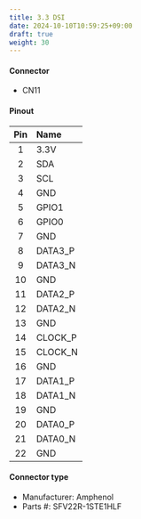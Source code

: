 ```yaml
---
title: 3.3 DSI
date: 2024-10-10T10:59:25+09:00
draft: true
weight: 30
---
```

#### Connector #
* CN11

#### Pinout

|Pin|Name|
|:---:|:---|
|1|3.3V|
|2|SDA|
|3|SCL|
|4|GND|
|5|GPIO1|
|6|GPIO0|
|7|GND|
|8|DATA3_P|
|9|DATA3_N|
|10|GND|
|11|DATA2_P|
|12|DATA2_N|
|13|GND|
|14|CLOCK_P|
|15|CLOCK_N|
|16|GND|
|17|DATA1_P|
|18|DATA1_N|
|19|GND|
|20|DATA0_P|
|21|DATA0_N|
|22|GND|

#### Connector type
* Manufacturer: Amphenol
* Parts #: SFV22R-1STE1HLF